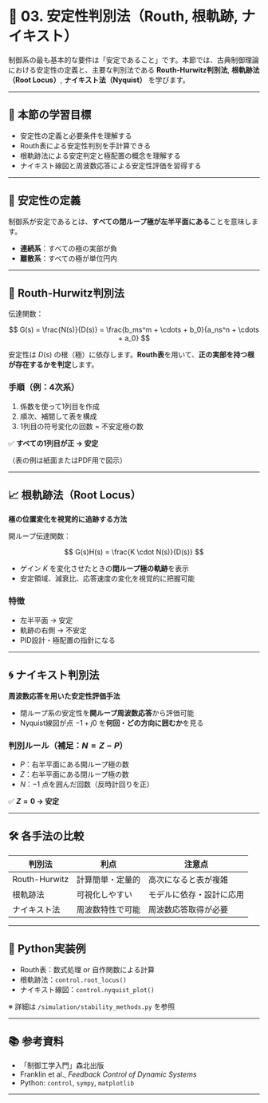 # 🧮 03. 安定性判別法（Routh, 根軌跡, ナイキスト）

制御系の最も基本的な要件は「安定であること」です。本節では、古典制御理論における安定性の定義と、主要な判別法である **Routh-Hurwitz判別法**, **根軌跡法（Root Locus）**, **ナイキスト法（Nyquist）** を学びます。

---

## 🎯 本節の学習目標

- 安定性の定義と必要条件を理解する
- Routh表による安定性判別を手計算できる
- 根軌跡法による安定判定と極配置の概念を理解する
- ナイキスト線図と周波数応答による安定性評価を習得する

---

## 📌 安定性の定義

制御系が安定であるとは、**すべての閉ループ極が左半平面にある**ことを意味します。

- **連続系**：すべての極の実部が負
- **離散系**：すべての極が単位円内

---

## 🔢 Routh-Hurwitz判別法

伝達関数：

$$
G(s) = \frac{N(s)}{D(s)} = \frac{b_ms^m + \cdots + b_0}{a_ns^n + \cdots + a_0}
$$

安定性は $D(s)$ の根（極）に依存します。**Routh表**を用いて、**正の実部を持つ根が存在するかを判定**します。

### 手順（例：4次系）

1. 係数を使って1列目を作成  
2. 順次、補間して表を構成  
3. 1列目の符号変化の回数 = 不安定極の数

✅ **すべての1列目が正 → 安定**

（表の例は紙面またはPDF用で図示）

---

## 📈 根軌跡法（Root Locus）

**極の位置変化を視覚的に追跡する方法**

開ループ伝達関数：

$$
G(s)H(s) = \frac{K \cdot N(s)}{D(s)}
$$

- ゲイン $K$ を変化させたときの**閉ループ極の軌跡**を表示
- 安定領域、減衰比、応答速度の変化を視覚的に把握可能

### 特徴

- 左半平面 → 安定
- 軌跡の右側 → 不安定
- PID設計・極配置の指針になる

---

## 🌀 ナイキスト判別法

**周波数応答を用いた安定性評価手法**

- 閉ループ系の安定性を**開ループ周波数応答**から評価可能
- Nyquist線図が点 $-1+j0$ を**何回・どの方向に囲むか**を見る

### 判別ルール（補足：$N = Z - P$）

- $P$：右半平面にある開ループ極の数
- $Z$：右半平面にある閉ループ極の数
- $N$：$-1$ 点を囲んだ回数（反時計回りを正）

✅ **$Z = 0$ → 安定**

---

## 🛠️ 各手法の比較

| 判別法 | 利点 | 注意点 |
|--------|------|--------|
| Routh-Hurwitz | 計算簡単・定量的 | 高次になると表が複雑 |
| 根軌跡法       | 可視化しやすい | モデルに依存・設計に応用 |
| ナイキスト法   | 周波数特性で可能 | 周波数応答取得が必要 |

---

## 🧪 Python実装例

- Routh表：数式処理 or 自作関数による計算  
- 根軌跡法：`control.root_locus()`  
- ナイキスト線図：`control.nyquist_plot()`

※ 詳細は `/simulation/stability_methods.py` を参照

---

## 📚 参考資料

- 「制御工学入門」森北出版  
- Franklin et al., *Feedback Control of Dynamic Systems*  
- Python: `control`, `sympy`, `matplotlib`

---
